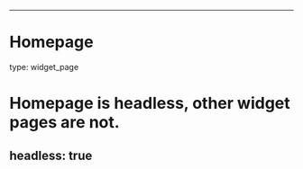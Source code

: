 
---
# Homepage
type: widget_page

# Homepage is headless, other widget pages are not.
headless: true
---
